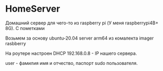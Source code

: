 # HomeServer
Домашний сервер для чего-то из raspberry pi (У меня raspberrypi4B+ 8G).
С пометками

Возьмем за основу ubuntu-20.04 server arm64 из комалекта imager rasbberry

На роутере настроен DHCP
192.168.0.8 - IP нашего сервера.

user - фамилия имя и отчество, паспорт sudo пользователя.
